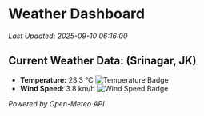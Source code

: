 
# Weather Dashboard

_Last Updated: 2025-09-10 06:16:00_

## Current Weather Data: (Srinagar, JK)
- **Temperature:** 23.3 °C ![Temperature Badge](https://img.shields.io/badge/Temperature-Medium%20Temp-green)
- **Wind Speed:** 3.8 km/h ![Wind Speed Badge](https://img.shields.io/badge/Wind%20Speed-Light%20Wind-blue)

*Powered by Open-Meteo API*
